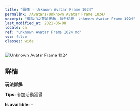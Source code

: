 ```yaml
---
title: "頭像 - Unknown Avatar Frame 1024"
permalink: /Avatars/Unknown Avatar Frame 1024/
excerpt: "魔法门之英雄无敌：战争纪元  Unknown Avatar Frame 1024"
last_modified_at: 2021-06-08
locale: cn
ref: "Unknown Avatar Frame 1024.md"
toc: false
classes: wide
---
```

 ![Unknown Avatar Frame 1024](/images/a/avatarFrame_24.png)

## 詳情

 **玩法詳解:**  

 **Tips:** 參加活動獲得 

 **Is available:**  - 

